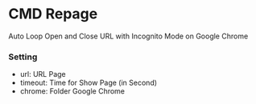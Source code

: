 # CMD Repage
Auto Loop Open and Close URL with Incognito Mode on Google Chrome

### Setting
- url: URL Page
- timeout: Time for Show Page (in Second)
- chrome: Folder Google Chrome
